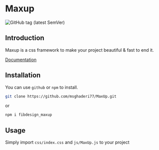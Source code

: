 # Maxup
![GitHub tag (latest SemVer)](https://img.shields.io/github/v/tag/fibdesign/maxup)

## Introduction
Maxup is a css framework to make your project beautiful & fast to end it.


[Documentation](https://maxup.fibdesign.ir/)

## Installation
You can use `github` or `npm` to install.

```bash
git clone https://github.com/msghaderi77/MaxUp.git
```
or
```bash
npm i fibdesign_maxup
```

## Usage
Simply import `css/index.css` and `js/MaxUp.js` to your project

